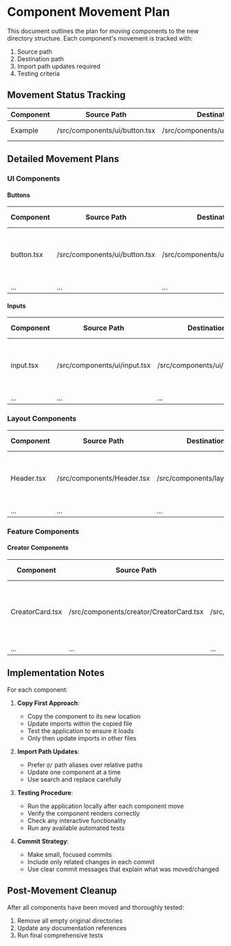 # Component Movement Plan

This document outlines the plan for moving components to the new directory structure. Each component's movement is tracked with:

1. Source path
2. Destination path 
3. Import path updates required
4. Testing criteria

## Movement Status Tracking

| Component | Source Path | Destination Path | Status | Tested |
|-----------|-------------|-----------------|--------|--------|
| Example | /src/components/ui/button.tsx | /src/components/ui/buttons/button.tsx | Not Started | No |

## Detailed Movement Plans

### UI Components

#### Buttons

| Component | Source Path | Destination Path | Import Updates | Testing Criteria |
|-----------|-------------|-----------------|----------------|------------------|
| button.tsx | /src/components/ui/button.tsx | /src/components/ui/buttons/button.tsx | Update imports from `@/components/ui/button` to `@/components/ui/buttons/button` | Verify all buttons render correctly across the site |
| ... | ... | ... | ... | ... |

#### Inputs

| Component | Source Path | Destination Path | Import Updates | Testing Criteria |
|-----------|-------------|-----------------|----------------|------------------|
| input.tsx | /src/components/ui/input.tsx | /src/components/ui/inputs/input.tsx | Update imports from `@/components/ui/input` to `@/components/ui/inputs/input` | Verify all inputs render and function correctly |
| ... | ... | ... | ... | ... |

### Layout Components

| Component | Source Path | Destination Path | Import Updates | Testing Criteria |
|-----------|-------------|-----------------|----------------|------------------|
| Header.tsx | /src/components/Header.tsx | /src/components/layout/Header.tsx | Update imports from `@/components/Header` or `../components/Header` to `@/components/layout/Header` | Check header renders correctly on all pages |
| ... | ... | ... | ... | ... |

### Feature Components

#### Creator Components

| Component | Source Path | Destination Path | Import Updates | Testing Criteria |
|-----------|-------------|-----------------|----------------|------------------|
| CreatorCard.tsx | /src/components/creator/CreatorCard.tsx | /src/components/features/creator/card/CreatorCard.tsx | Update imports from `@/components/creator/CreatorCard` to `@/components/features/creator/card/CreatorCard` | Verify creator cards render correctly throughout the site |
| ... | ... | ... | ... | ... |

## Implementation Notes

For each component:

1. **Copy First Approach**:
   - Copy the component to its new location
   - Update imports within the copied file
   - Test the application to ensure it loads
   - Only then update imports in other files

2. **Import Path Updates**:
   - Prefer `@/` path aliases over relative paths
   - Update one component at a time
   - Use search and replace carefully

3. **Testing Procedure**:
   - Run the application locally after each component move
   - Verify the component renders correctly
   - Check any interactive functionality
   - Run any available automated tests

4. **Commit Strategy**:
   - Make small, focused commits
   - Include only related changes in each commit
   - Use clear commit messages that explain what was moved/changed

## Post-Movement Cleanup

After all components have been moved and thoroughly tested:

1. Remove all empty original directories
2. Update any documentation references
3. Run final comprehensive tests